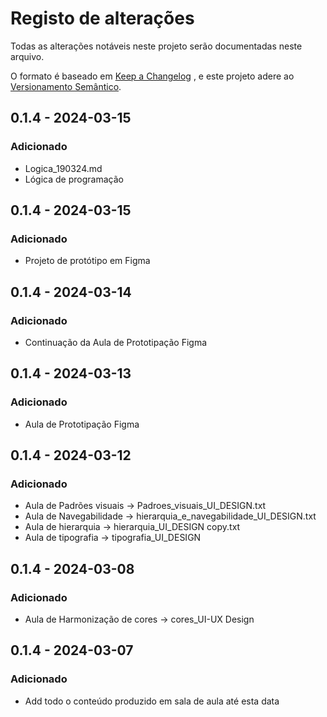# Registo de alterações
Todas as alterações notáveis neste projeto serão documentadas neste arquivo.

O formato é baseado em [Keep a Changelog](https://keepachangelog.com/pt-BR/1.1.0/) , e este projeto adere ao [Versionamento Semântico](https://semver.org/lang/pt-BR/).

## 0.1.4 - 2024-03-15

### Adicionado
- Logica_190324.md
- Lógica de programação

## 0.1.4 - 2024-03-15

### Adicionado
- Projeto de protótipo em Figma

## 0.1.4 - 2024-03-14

### Adicionado
- Continuação da Aula de Prototipação Figma

## 0.1.4 - 2024-03-13

### Adicionado
- Aula de Prototipação Figma

## 0.1.4 - 2024-03-12

### Adicionado
- Aula de Padrões visuais -> Padroes_visuais_UI_DESIGN.txt
- Aula de Navegabilidade -> hierarquia_e_navegabilidade_UI_DESIGN.txt
- Aula de hierarquia -> hierarquia_UI_DESIGN copy.txt
- Aula de tipografia -> tipografia_UI_DESIGN

## 0.1.4 - 2024-03-08

### Adicionado
- Aula de Harmonização de cores -> cores_UI-UX Design 

## 0.1.4 - 2024-03-07

### Adicionado
- Add todo o conteúdo produzido em sala de aula até esta data 